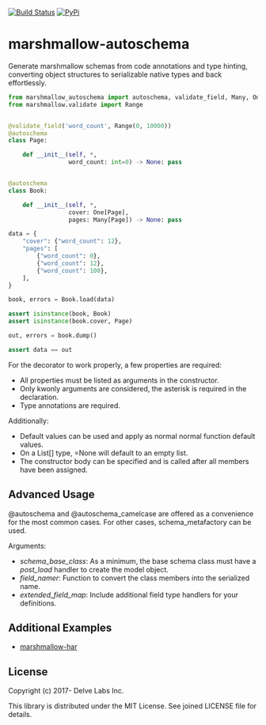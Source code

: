 [![Build Status](https://travis-ci.org/delvelabs/marshmallow-autoschema.svg?branch=master)](https://travis-ci.org/delvelabs/marshmallow-autoschema)
[![PyPi](https://badge.fury.io/py/marshmallow-autoschema.svg)](https://badge.fury.io/py/marshmallow-autoschema)

# marshmallow-autoschema

Generate marshmallow schemas from code annotations and type hinting, converting
object structures to serializable native types and back effortlessly.


```python
from marshmallow_autoschema import autoschema, validate_field, Many, One
from marshmallow.validate import Range


@validate_field('word_count', Range(0, 10000))
@autoschema
class Page:

    def __init__(self, *,
                 word_count: int=0) -> None: pass


@autoschema
class Book:

    def __init__(self, *,
                 cover: One[Page],
                 pages: Many[Page]) -> None: pass

data = {
    "cover": {"word_count": 12},
    "pages": [
        {"word_count": 0},
        {"word_count": 12},
        {"word_count": 100},
    ],
}

book, errors = Book.load(data)

assert isinstance(book, Book)
assert isinstance(book.cover, Page)

out, errors = book.dump()

assert data == out
```

For the decorator to work properly, a few properties are required:

* All properties must be listed as arguments in the constructor.
* Only kwonly arguments are considered, the asterisk is required in the declaration.
* Type annotations are required.

Additionally:

* Default values can be used and apply as normal normal function default values.
* On a List[] type, =None will default to an empty list.
* The constructor body can be specified and is called after all members have been assigned.

## Advanced Usage

@autoschema and @autoschema_camelcase are offered as a convenience for the most common cases.
For other cases, schema_metafactory can be used.

Arguments:

* *schema_base_class*: As a minimum, the base schema class must have a *post_load* handler to create the model object.
* *field_namer*: Function to convert the class members into the serialized name.
* *extended_field_map*: Include additional field type handlers for your definitions.


## Additional Examples

* [marshmallow-har](https://github.com/delvelabs/marshmallow-har)

## License

Copyright (c) 2017- Delve Labs Inc.

This library is distributed under the MIT License. See joined LICENSE file for details.
